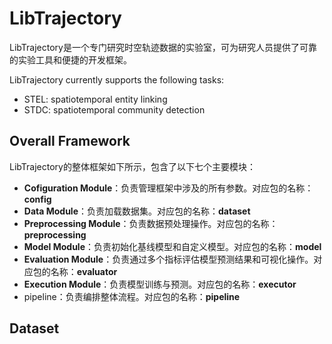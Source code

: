 # LibTrajectory

LibTrajectory是一个专门研究时空轨迹数据的实验室，可为研究人员提供了可靠的实验工具和便捷的开发框架。

LibTrajectory currently supports the following tasks:

* STEL: spatiotemporal entity linking
* STDC: spatiotemporal community detection

## Overall Framework

LibTrajectory的整体框架如下所示，包含了以下七个主要模块：

- **Cofiguration Module**：负责管理框架中涉及的所有参数。对应包的名称：**config**
- **Data Module**：负责加载数据集。对应包的名称：**dataset**
- **Preprocessing Module**：负责数据预处理操作。对应包的名称：**preprocessing**
- **Model Module**：负责初始化基线模型和自定义模型。对应包的名称：**model**
- **Evaluation Module**：负责通过多个指标评估模型预测结果和可视化操作。对应包的名称：**evaluator**
- **Execution Module**：负责模型训练与预测。对应包的名称：**executor**
- pipeline：负责编排整体流程。对应包的名称：**pipeline**

## Dataset





